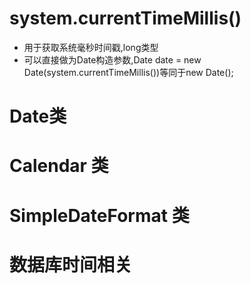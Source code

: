 # system.currentTimeMillis()
- 用于获取系统毫秒时间戳,long类型
- 可以直接做为Date构造参数,Date date = new Date(system.currentTimeMillis())等同于new Date();
# Date类

# Calendar 类

# SimpleDateFormat 类


# 数据库时间相关